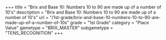 +++
title = "Brix and Base 10: Numbers 10 to 90 are made up of a number of 10's"
description = "Brix and Base 10: Numbers 10 to 90 are made up of a number of 10's"
url = "/1st-grade/brix-and-base-10-numbers-10-to-90-are-made-up-of-a-number-of-10s"
grade = "1st Grade"
category = "Place Value"
gametype = "BRIX_MASTER"
subgametype = "TENS_RECOGNITION"
+++
